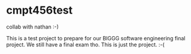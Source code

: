 # cmpt456test
collab with nathan :-)

This is a test project to prepare for our BIGGG software engineering final project. We still have a final exam tho. This is just the project. :-(

